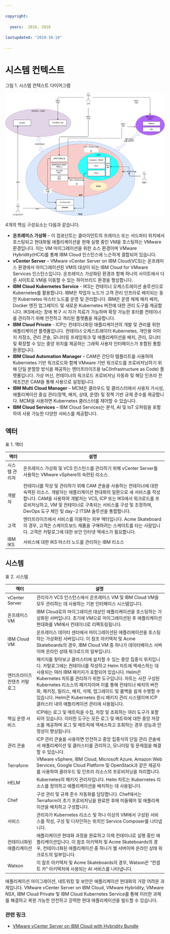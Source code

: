 ```yaml
---

copyright:

  years:  2016, 2018

lastupdated: "2018-10-10"

---
```


# 시스템 컨텍스트

그림 1. 시스템 컨텍스트 다이어그램

![시스템 컨텍스트 다이어그램 - VCS ICP CAM](vcsicp-syscontext-vcs-icp-cam.svg)

4개의 핵심 구성요소는 다음과 같습니다.

- **온프레미스 가상화** – 이 컴포넌트는 클라이언트의 프레미스 또는 서드파티 위치에서 호스팅되고 현대화될 애플리케이션을 현재 실행 중인 VM을 호스팅하는 VMware 환경입니다. 이는 VM 마이그레이션을 위한 소스 환경이며 VMware Hybridity(HCX)를 통해 IBM Cloud 인스턴스에 느슨하게 결합되어 있습니다.
- **vCenter Server** – VMware vCenter Server on IBM Cloud(VCS)는 온프레미스 환경에서 마이그레이션된 VM의 대상이 되는 IBM Cloud for VMware Services 인스턴스입니다. 온프레미스 가상화된 환경과 함께 하나의 사이트에서 다른 사이트로 VM을 이동할 수 있는 하이브리드 환경을 형성합니다. 
- **IBM Cloud Kubernetes Service** - IKS는 컨테이너 오케스트레이션 솔루션으로 Kubernetes를 활용합니다. IBM은 작업자 노드가 고객 관리 인프라로 배치되는 동안 Kubernetes 마스터 노드를 운영 및 관리합니다. IBM은 운영 체제 패치 배치, Docker 엔진 업그레이드 및 새로운 Kubernetes 버전에 대한 관리 도구를 제공합니다. IKS에서는 장애 복구 시 자가 치료가 가능하며 확장 가능한 포터블 컨테이너를 관리하기 위해 안전하고 격리된 플랫폼을 제공합니다. 
- **IBM Cloud Private** - ICP는 컨테이너화된 애플리케이션의 개발 및 관리를 위한 애플리케이션 플랫폼입니다. 컨테이너 오케스트레이터 Kubernetes, 개인용 이미지 저장소, 관리 콘솔, 모니터링 프레임워크 및 애플리케이션을 배치, 관리, 모니터 및 확장할 수 있는 중앙 위치를 제공하는 그래픽 사용자 인터페이스가 포함된 통합 환경입니다. 
- **IBM Cloud Automation Manager** – CAM은 간단히 템플리트를 사용하여 Kubernetes 기반 워크로드와 함께 VMware 기반 워크로드를 프로비저닝하기 위해 단일 분할창 방식을 제공하는 엔터프라이즈용 IaC(Infrastructure as Code) 플랫폼입니다. 가상 머신, 컨테이너의 워크로드 프로비저닝 자동화 및 해당 인프라 전제조건은 CAM을 통해 사용으로 설정됩니다.
- **IBM Multi Cloud Manager** – MCM은 클라우드 및 클러스터에서 사용자 가시성, 애플리케이션 중심 관리(정책, 배치, 상태, 운영) 및 정책 기반 규제 준수를 제공합니다. MCM을 사용하면 Kubernetes 클러스터를 제어할 수 있습니다.
- **IBM Cloud Services** – IBM Cloud Services는 분석, AI 및 IoT 오퍼링을 포함하여 사용 가능한 다양한 서비스를 제공합니다. 

## 액터

표 1. 액터

액터  |설명
--|--
시스템 관리자 | 온프레미스 가상화 및 VCS 인스턴스를 관리하기 위해 vCenter Server를 사용하는 VMware vSphere의 숙련된 리소스. 
개발자 |컨테이너를 작성 및 관리하기 위해 CAM 콘솔을 사용하는 컨테이너에 대한 숙력된 리소스. 개발자는 애플리케이션 현대화의 일환으로 새 서비스를 작성합니다. CAM을 사용하여 개발자는 VCS, ICP 또는 IKS에서 워크로드를 프로비저닝하고, VM 및 컨테이너로 구축되는 서비스를 구성 및 조정하며, DevOps 도구 체인 및 day-2 ITSM 솔루션을 통합합니다. 
고객 | 엔터프라이즈에서 서비스를 이용하는 외부 액터입니다. Acme Skateboard의 경우, 고객은 스케이트보드 제품을 구매하려는 스케이트를 타는 사람입니다. 고객은 카탈로그에 대한 보안 인터넷 액세스가 필요합니다.
IBM IKS | 서비스에 대한 IKS 마스터 노드를 관리하는 IBM 리소스

## 시스템

표 2. 시스템

액터  |설명
--|--
vCenter Server |관리자가 VCS 인스턴스에서 온프레미스 VM 및 IBM Cloud VM을 모두 관리하는 데 사용하는 기본 인터페이스 시스템입니다.
온프레미스 VM| IBM Cloud로의 마이그레이션 대상인 애플리케이션을 호스팅하는 가상화된 서버입니다. 초기에 VM으로 마이그레이션된 후 애플리케이션 현대화를 VM에서 컨테이너로 리팩토링됩니다. 
IBM Cloud VM | 온프레미스 데이터 센터에서 마이그레이션된 애플리케이션을 호스팅하는 가상화된 서버입니다. 이 참조 아키텍처 및 Acme Skateboards의 경우, IBM Cloud VM 중 하나가 데이터베이스 서버이며 온라인 상태 워크로드의 일부입니다. 
엔터프라이즈 컨텐츠 카탈로그 | 패키지를 찾아보고 클러스터에 설치할 수 있는 중앙 집중식 위치입니다. 카탈로그에는 컨테이너를 작성하고 Helm 차트에 액세스하는 데 사용되는 여러 IBM 패키지가 포함되어 있습니다. Helm은 Kubernetes 차트를 관리하기 위한 도구입니다. 차트는 사전 구성된 Kubernetes 리소스의 패키지이며 이를 통해 컨테이너 배치의 버전화, 패키징, 릴리스, 배치, 삭제, 업그레이드 및 롤백을 쉽게 수행할 수 있습니다. Helm은 Kubernetes 원시 패키지 관리 시스템이며 ICP 클러스터 내의 애플리케이션 관리에 사용됩니다. 
핵심 운영 서비스 | ICP에는 로그 및 메트릭을 수집, 저장 및 조회하는 여러 도구가 포함되어 있습니다. 이러한 도구는 모든 로그 및 메트릭에 대한 중앙 저장소를 제공하며 로그 및 메트릭에 액세스하고 조회하는 경우 성능과 안정성이 향상됩니다.
관리 콘솔 |  ICP 관리 콘솔을 사용하면 안전하고 중앙 집중식의 단일 관리 콘솔에서 애플리케이션 및 클러스터를 관리하고, 모니터링 및 문제점을 해결할 수 있습니다. 
Terraform |  VMware vSphere, IBM Cloud, Microsoft Azure, Amazon Web Services, Google Cloud Platform 및 OpenStack과 같은 제공자를 사용하여 클라우드 및 인프라 리소스의 프로비저닝을 처리합니다.
HELM |  Kubernetes의 패키지 관리자입니다. Helm 차트는 Kubernetes 리소스를 정의하고 애플리케이션을 배치하는 데 사용됩니다. 
Chef |  구성 관리 및 규제 준수 자동화를 담당합니다. Chef에서는 Terraform이 초기 프로비저닝을 완료한 후에 미들웨어 및 애플리케이션을 배치하고 구성합니다. 
서비스 |  관리자가 Kubernetes 리소스 및 하나 이상의 VM에서 구성된 서비스를 작성, 구성 및 디자인하는 위치인 Service Composer를 나타냅니다.
컨테이너화된 애플리케이션 |  애플리케이션 현대화 과정을 완료하고 이제 컨테이너로 실행 중인 애플리케이션입니다. 이 참조 아키텍처 및 Acme Skateboards의 경우, 컨테이너화된 애플리케이션 중 하나가 웹 서버이며 온라인 상태 워크로드의 일부입니다. 
Watson |  이 참조 아키텍처 및 Acme Skateboards의 경우, Watson은 “컨셉트 카” 아키텍처에 사용되는 AI 서비스를 나타냅니다. 

애플리케이션 마이그레이션, 네트워킹 및 보안은 애플리케이션 현대화의 가장 어려운 과제입니다. VMware vCenter Server on IBM Cloud, VMware Hybridity, VMware NSX, IBM Cloud Private 및 IBM Cloud Kubernetes Service를 통해 이러한 과제를 해결하고 복원 가능한 안전하고 강력한 현대 애플리케이션을 빌드할 수 있습니다. 

### 관련 링크

* [VMware vCenter Server on IBM Cloud with Hybridity Bundle](../vcs/vcs-hybridity-intro.html)
